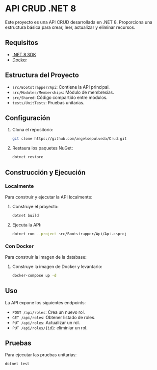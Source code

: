 # API CRUD .NET 8

Este proyecto es una API CRUD desarrollada en .NET 8. Proporciona una estructura básica para crear, leer, actualizar y eliminar recursos.

## Requisitos

- [.NET 8 SDK](https://dotnet.microsoft.com/download/dotnet/8.0)
- [Docker](https://www.docker.com/get-started)

## Estructura del Proyecto

- `src/Bootstrapper/Api`: Contiene la API principal.
- `src/Modules/Memberships`: Módulo de membresías.
- `src/Shared`: Código compartido entre módulos.
- `tests/UnitTests`: Pruebas unitarias.

## Configuración

1. Clona el repositorio:
    ```sh
    git clone https://github.com/angelsepulveda/Crud.git
    ```

2. Restaura los paquetes NuGet:
    ```sh
    dotnet restore
    ```

## Construcción y Ejecución

### Localmente

Para construir y ejecutar la API localmente:

1. Construye el proyecto:
    ```sh
    dotnet build
    ```

2. Ejecuta la API:
    ```sh
    dotnet run --project src/Bootstrapper/Api/Api.csproj
    ```

### Con Docker

Para construir la imagen de la database:

1. Construye la imagen de Docker y levantarlo:
    ```sh
    docker-compose up -d
    ```

## Uso

La API expone los siguientes endpoints:

- `POST /api/roles`: Crea un nuevo rol.
- `GET /api/roles`: Obtener listado de roles.
- `PUT /api/roles`: Actualizar un rol.
- `PUT /api/roles/{id}`: eliminiar un rol.

## Pruebas

Para ejecutar las pruebas unitarias:

```sh
dotnet test